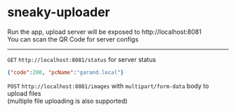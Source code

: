 # sneaky-uploader

Run the app, upload server will be exposed to http://localhost:8081  
You can scan the QR Code for server configs

---

`GET` `http://localhost:8081/status` for server status
```json
{"code":200, "pcName":"garand.local"}
```

`POST` `http://localhost:8081/images` with `multipart/form-data` body to upload files  
(multiple file uploading is also supported)
